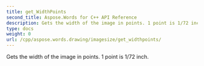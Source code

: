 ```yaml
---
title: get_WidthPoints
second_title: Aspose.Words for C++ API Reference
description: Gets the width of the image in points. 1 point is 1/72 inch. 
type: docs
weight: 0
url: /cpp/aspose.words.drawing/imagesize/get_widthpoints/
---
```


Gets the width of the image in points. 1 point is 1/72 inch. 

